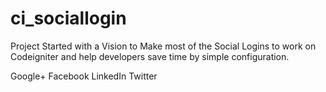 # ci_sociallogin

Project Started with a Vision to Make most of the Social Logins to work on Codeigniter and help developers save time by simple configuration.

Google+
Facebook
LinkedIn
Twitter

